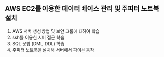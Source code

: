 ## AWS EC2를 이용한 데이터 베이스 관리 및 주피터 노트북 설치 

1. AWS 서버 생성 방법 및 보안 그룹에 대하여 학습
2. ssh를 이용한 서버 접근 학습
3. SQL 문법 (DML, DDL) 학습 
4. 주피터 노트북을 설치해 서버에서 파이썬 동작
